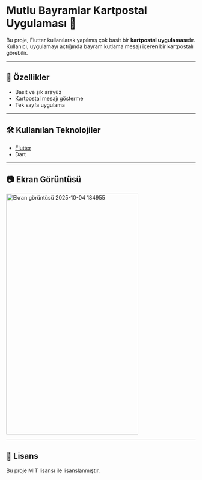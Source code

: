 # Mutlu Bayramlar Kartpostal Uygulaması 🎉

Bu proje, Flutter kullanılarak yapılmış çok basit bir **kartpostal uygulaması**dır. Kullanıcı, uygulamayı açtığında bayram kutlama mesajı içeren bir kartpostalı görebilir.

---

## 📱 Özellikler

- Basit ve şık arayüz
- Kartpostal mesajı gösterme
- Tek sayfa uygulama

---

## 🛠 Kullanılan Teknolojiler

- [Flutter](https://flutter.dev/)  
- Dart

---

## 📷 Ekran Görüntüsü
<img width="351" height="639" alt="Ekran görüntüsü 2025-10-04 184955" src="https://github.com/user-attachments/assets/fc01b0ef-596c-4259-8590-94ace43f810a" />



---

## 📄 Lisans

Bu proje MIT lisansı ile lisanslanmıştır.  
